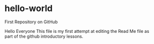 # hello-world
First Repository on GitHub

Hello Everyone
This file is my first attempt at editing the Read Me file as part of the github introductory lessons.
